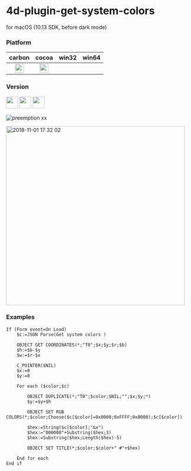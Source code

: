 # 4d-plugin-get-system-colors
for macOS (10.13 SDK, before dark mode)

### Platform

| carbon | cocoa | win32 | win64 |
|:------:|:-----:|:---------:|:---------:|
|<img src="https://cloud.githubusercontent.com/assets/1725068/22371562/1b091f0a-e4db-11e6-8458-8653954a7cce.png" width="24" height="24" />|<img src="https://cloud.githubusercontent.com/assets/1725068/22371562/1b091f0a-e4db-11e6-8458-8653954a7cce.png" width="24" height="24" />|||

### Version

<img src="https://cloud.githubusercontent.com/assets/1725068/18940649/21945000-8645-11e6-86ed-4a0f800e5a73.png" width="32" height="32" /> <img src="https://cloud.githubusercontent.com/assets/1725068/18940648/2192ddba-8645-11e6-864d-6d5692d55717.png" width="32" height="32" /> <img src="https://user-images.githubusercontent.com/1725068/41266195-ddf767b2-6e30-11e8-9d6b-2adf6a9f57a5.png" width="32" height="32" />

![preemption xx](https://user-images.githubusercontent.com/1725068/41327179-4e839948-6efd-11e8-982b-a670d511e04f.png)

<img width="486" alt="2018-11-01 17 32 02" src="https://user-images.githubusercontent.com/1725068/47841209-337b0f00-ddfc-11e8-91b7-913994c9a33b.png">

### Examples

```
If (Form event=On Load)
	$c:=JSON Parse(Get system colors )
	
	OBJECT GET COORDINATES(*;"T0";$x;$y;$r;$b)
	$h:=$b-$y
	$w:=$r-$x
	
	C_POINTER($NIL)
	$x:=0
	$y:=0
	
	For each ($color;$c)
		
		OBJECT DUPLICATE(*;"T0";$color;$NIL;"";$x;$y;*)
		$y:=$y+$h
		
		OBJECT SET RGB COLORS(*;$color;Choose($c[$color]=0x0000;0xFFFF;0x0000);$c[$color])
		
		$hex:=String($c[$color];"&x")
		$hex:="000000"+Substring($hex;3)
		$hex:=Substring($hex;Length($hex)-5)
		
		OBJECT SET TITLE(*;$color;$color+" #"+$hex)
		
	End for each 
End if 
```
